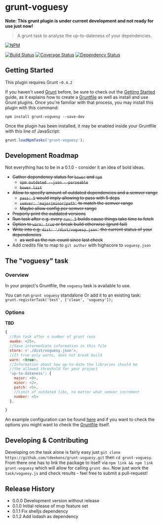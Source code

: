 # grunt-voguesy

**Note: This grunt plugin is under current development and not ready for use just now!**

> A grunt task to analyse the up-to-dateness of your dependencies.

[![NPM](https://nodei.co/npm/grunt-voguesy.png?mini=true)](https://nodei.co/npm/grunt-voguesy/)

[![Build Status](https://travis-ci.org/tdeekens/grunt-voguesy.svg?branch=master)](https://travis-ci.org/tdeekens/grunt-voguesy)
[![Coverage Status](https://coveralls.io/repos/tdeekens/grunt-voguesy/badge.png)](https://coveralls.io/r/tdeekens/grunt-voguesy)
[![Dependency Status](https://david-dm.org/tdeekens/grunt-voguesy.svg?style=flat)](https://david-dm.org/tdeekens/grunt-voguesy)

## Getting Started
This plugin requires Grunt `~0.4.2`

If you haven't used [Grunt](http://gruntjs.com/) before, be sure to check out the [Getting Started](http://gruntjs.com/getting-started) guide, as it explains how to create a [Gruntfile](http://gruntjs.com/sample-gruntfile) as well as install and use Grunt plugins. Once you're familiar with that process, you may install this plugin with this command:

```shell
npm install grunt-voguesy --save-dev
```

Once the plugin has been installed, it may be enabled inside your Gruntfile with this line of JavaScript:

```js
grunt.loadNpmTasks('grunt-voguesy');
```

## Development Roadmap
Not everything has to be in a 0.1.0 - consider it an idea of bold ideas.

- ~~Gather dependency status for `bower` and `npm`~~
  - ~~`npm outdated --json --parseable`~~
  - ~~`bower list`~~
- ~~Allow to specify amount of outdated dependencies and a semver range~~
  - ~~`pass: 5` would imply allowing to pass with 5 deps~~
  - ~~`semver: 'major|minor|path'` to match the semver range~~
  - ~~Maybe allow config per semver range~~
- ~~Properly print the outdated versions~~
- ~~Run task after e.g. every `run: 5` builds cause things take time to fetch~~
- ~~Option to `warn: true` or break build otherwise (grunt fail)~~
- ~~Write into e.g. `dist: '/dist/voguesy.json'` the current status of your dependencies~~
  - ~~as well as the run-count since last check~~
- Add credits file to map to `git author` with highscore to `voguesy.json`

## The "voguesy" task

### Overview
In your project's Gruntfile, the `voguesy` task is available to use.

You can run `grunt voguesy` standalone
Or add it to an existing task: `grunt.registerTask('test', ['clean', 'voguesy']);`

### Options

**TBD**

```javascript
{
  //Run task after n number of grunt runs
  awake: <25>,
  //Save intermediate information in this file
  store: <'./dist/voguesy.json'>,
  //If true only warns, does not break build
  warn: <true>,
  //Information about how up-to-date the libraries should be
  //the allowed threshold for your project
  'up-to-dateness': {
    major: <0>,
    minor: <2>,
    patch: <5>,
    //Limit of outdated libs, no matter what semver increment
    number: <5>
  },

}
```

An example configuration can be found [here](https://github.com/tdeekens/grunt-voguesy/blob/master/grunt/tasks/voguesy.js) and if you want to check the options you might want to check the [Gruntfile](https://github.com/tdeekens/grunt-voguesy/blob/master/tasks/voguesy.js) itself.

## Developing & Contributing

Developing on the task alone is fairly easy just `git clone https://github.com/tdeekens/grunt-voguesy.git` then `cd grunt-voguesy`. From there one has to link the package to itself via `npm link && npm link grunt-voguesy` which will allow for calling `grunt dev`. Now just work the `task/voguesy.js` and check results - feel free to submit a pull-request!

## Release History
- 0.0.0 Development version without release
- 0.1.0 Initial release of mvp feature set
- 0.1.1 Fix shelljs dependency
- 0.1.2 Add lodash as dependency

